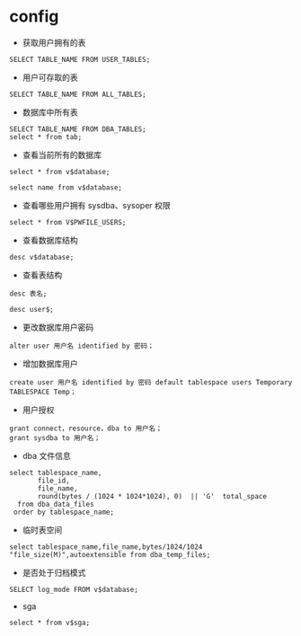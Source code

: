 # config

- 获取用户拥有的表
```shell
SELECT TABLE_NAME FROM USER_TABLES;
```

- 用户可存取的表
```shell
SELECT TABLE_NAME FROM ALL_TABLES;
```

- 数据库中所有表
```shell
SELECT TABLE_NAME FROM DBA_TABLES;
select * from tab;
```

- 查看当前所有的数据库
```shell
select * from v$database;

select name from v$database;
```

- 查看哪些用户拥有 sysdba、sysoper 权限
```shell
select * from V$PWFILE_USERS;
```

- 查看数据库结构
```shell
desc v$database;
```

- 查看表结构
```shell
desc 表名;

desc user$;
```

- 更改数据库用户密码
```shell
alter user 用户名 identified by 密码；
```

- 增加数据库用户
```shell
create user 用户名 identified by 密码 default tablespace users Temporary TABLESPACE Temp；
```

- 用户授权
```shell
grant connect，resource，dba to 用户名；
grant sysdba to 用户名；
```

- dba 文件信息
```shell
select tablespace_name,
       file_id,
       file_name,
       round(bytes / (1024 * 1024*1024), 0)  || 'G'  total_space
  from dba_data_files
 order by tablespace_name;
```

- 临时表空间
```shell
select tablespace_name,file_name,bytes/1024/1024 "file_size(M)",autoextensible from dba_temp_files;
```

- 是否处于归档模式
```shell
SELECT log_mode FROM v$database; 
```

- sga
```shell
select * from v$sga;
```

